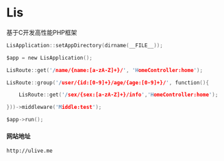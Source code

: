 # Lis
基于C开发高性能PHP框架

```c
LisApplication::setAppDirectory(dirname(__FILE__));

$app = new LisApplication();

LisRoute::get('/name/{name:[a-zA-Z]+}/', 'HomeController:home');

LisRoute::group('/user/{id:[0-9]+}/age/{age:[0-9]+}/', function(){

    LisRoute::get('/sex/{sex:[a-zA-Z]+}/info','HomeController:home');

}))->middleware('Middle:test');

$app->run();
```
#### 网站地址

    http://ulive.me
